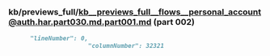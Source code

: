 ### kb/previews_full/kb__previews_full__flows__personal_account@auth.har.part030.md.part001.md (part 002)

```md
      "lineNumber": 0,
                      "columnNumber": 32321
                
```

```
